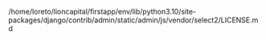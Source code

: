 /home/loreto/lioncapital/firstapp/env/lib/python3.10/site-packages/django/contrib/admin/static/admin/js/vendor/select2/LICENSE.md